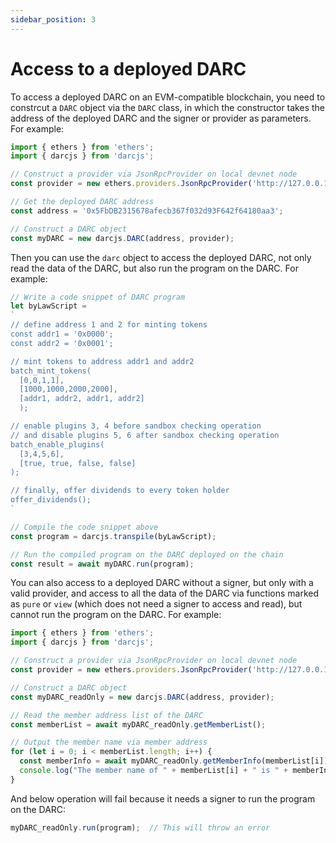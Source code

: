 ```yaml
---
sidebar_position: 3
---
```


# Access to a deployed DARC

To access a deployed DARC on an EVM-compatible blockchain, you need to constrcut a `DARC` object via the `DARC` class, in which the constructor takes the address of the deployed DARC and the signer or provider as parameters. For example:

```ts
import { ethers } from 'ethers';
import { darcjs } from 'darcjs';

// Construct a provider via JsonRpcProvider on local devnet node
const provider = new ethers.providers.JsonRpcProvider('http://127.0.0.1:8545/');

// Get the deployed DARC address
const address = '0x5FbDB2315678afecb367f032d93F642f64180aa3';

// Construct a DARC object
const myDARC = new darcjs.DARC(address, provider);
```

Then you can use the `darc` object to access the deployed DARC, not only read the data of the DARC, but also run the program on the DARC. For example:

```ts
// Write a code snippet of DARC program
let byLawScript = 
`
// define address 1 and 2 for minting tokens
const addr1 = '0x0000';
const addr2 = '0x0001';

// mint tokens to address addr1 and addr2
batch_mint_tokens(
  [0,0,1,1], 
  [1000,1000,2000,2000], 
  [addr1, addr2, addr1, addr2]
  );

// enable plugins 3, 4 before sandbox checking operation
// and disable plugins 5, 6 after sandbox checking operation
batch_enable_plugins(
  [3,4,5,6],
  [true, true, false, false]
);

// finally, offer dividends to every token holder
offer_dividends();
`

// Compile the code snippet above
const program = darcjs.transpile(byLawScript);

// Run the compiled program on the DARC deployed on the chain
const result = await myDARC.run(program);
```

You can also access to a deployed DARC without a signer, but only with a valid provider, and access to all the data of the DARC via functions marked as `pure` or `view` (which does not need a signer to access and read), but cannot run the program on the DARC. For example:

```ts
import { ethers } from 'ethers';
import { darcjs } from 'darcjs';

// Construct a provider via JsonRpcProvider on local devnet node
const provider = new ethers.providers.JsonRpcProvider('http://127.0.0.1:8545/');

// Construct a DARC object
const myDARC_readOnly = new darcjs.DARC(address, provider);

// Read the member address list of the DARC
const memberList = await myDARC_readOnly.getMemberList();

// Output the member name via member address
for (let i = 0; i < memberList.length; i++) {
  const memberInfo = await myDARC_readOnly.getMemberInfo(memberList[i]);
  console.log("The member name of " + memberList[i] + " is " + memberInfo.name);
}
```

And below operation will fail because it needs a signer to run the program on the DARC:

```ts
myDARC_readOnly.run(program);  // This will throw an error
```